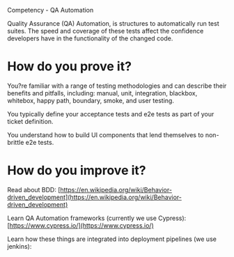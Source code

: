 Competency - QA Automation

Quality Assurance (QA) Automation, is structures to automatically run test suites. The speed and coverage of these tests affect the confidence developers have in the functionality of the changed code. 

# How do you prove it?

You?re familiar with a range of testing methodologies and can describe their benefits and pitfalls, including: manual, unit, integration, blackbox, whitebox, happy path, boundary, smoke, and user testing.

You typically define your acceptance tests and e2e tests as part of your ticket definition.  

You understand how to build UI components that lend themselves to non-brittle e2e tests.

# How do you improve it?

Read about BDD: [https://en.wikipedia.org/wiki/Behavior-driven_development](https://en.wikipedia.org/wiki/Behavior-driven_development)

Learn QA Automation frameworks (currently we use Cypress): [https://www.cypress.io/](https://www.cypress.io/)

Learn how these things are integrated into deployment pipelines (we use jenkins): 

